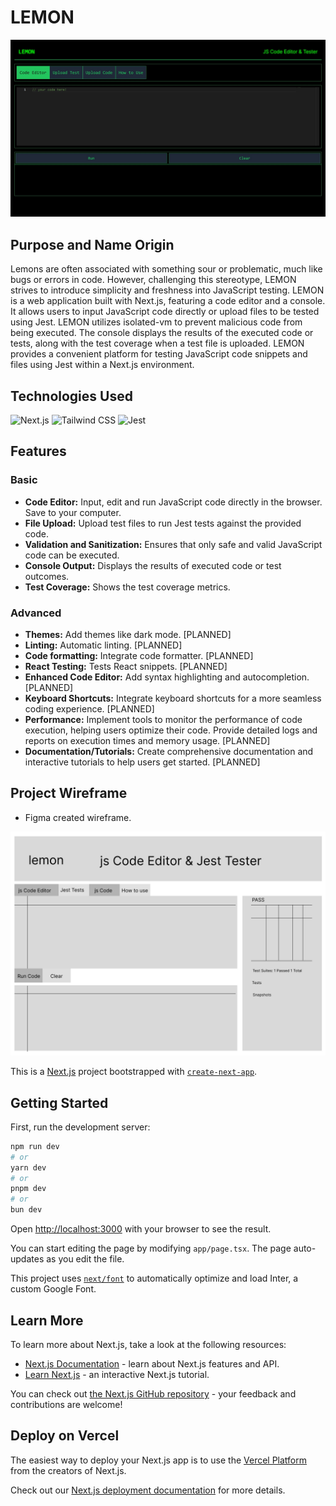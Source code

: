 # LEMON

![Mockup](images/mockup.jpg)

## Purpose and Name Origin

Lemons are often associated with something sour or problematic, much like bugs or errors in code. However, challenging this stereotype, LEMON strives to introduce simplicity and freshness into JavaScript testing. LEMON is a web application built with Next.js, featuring a code editor and a console. It allows users to input JavaScript code directly or upload files to be tested using Jest. LEMON utilizes isolated-vm to prevent malicious code from being executed. The console displays the results of the executed code or tests, along with the test coverage when a test file is uploaded. LEMON provides a convenient platform for testing JavaScript code snippets and files using Jest within a Next.js environment.

## Technologies Used

![Next.js](https://img.shields.io/badge/-Next.js-000000?style=flat-square&logo=next.js&logoColor=white)
![Tailwind CSS](https://img.shields.io/badge/-Tailwind%20CSS-38B2AC?style=flat-square&logo=tailwind-css&logoColor=white)
![Jest](https://img.shields.io/badge/-Jest-99424F?style=flat-square&logo=jest&logoColor=white)

## Features

### Basic

- **Code Editor:** Input, edit and run JavaScript code directly in the browser. Save to your computer.
- **File Upload:** Upload test files to run Jest tests against the provided code.
- **Validation and Sanitization:** Ensures that only safe and valid JavaScript code can be executed.
- **Console Output:** Displays the results of executed code or test outcomes.
- **Test Coverage:** Shows the test coverage metrics.

### Advanced

- **Themes:** Add themes like dark mode. [PLANNED]
- **Linting:** Automatic linting. [PLANNED]
- **Code formatting:** Integrate code formatter. [PLANNED]
- **React Testing:** Tests React snippets. [PLANNED]
- **Enhanced Code Editor:** Add syntax highlighting and autocompletion. [PLANNED]
- **Keyboard Shortcuts:** Integrate keyboard shortcuts for a more seamless coding experience. [PLANNED]
- **Performance:** Implement tools to monitor the performance of code execution, helping users optimize their code. Provide detailed logs and reports on execution times and memory usage. [PLANNED]
- **Documentation/Tutorials:** Create comprehensive documentation and interactive tutorials to help users get started. [PLANNED]

## Project Wireframe

- Figma created wireframe.

![Wireframe](images/wireframe.png)

This is a [Next.js](https://nextjs.org/) project bootstrapped with [`create-next-app`](https://github.com/vercel/next.js/tree/canary/packages/create-next-app).

## Getting Started

First, run the development server:

```bash
npm run dev
# or
yarn dev
# or
pnpm dev
# or
bun dev
```

Open [http://localhost:3000](http://localhost:3000) with your browser to see the result.

You can start editing the page by modifying `app/page.tsx`. The page auto-updates as you edit the file.

This project uses [`next/font`](https://nextjs.org/docs/basic-features/font-optimization) to automatically optimize and load Inter, a custom Google Font.

## Learn More

To learn more about Next.js, take a look at the following resources:

- [Next.js Documentation](https://nextjs.org/docs) - learn about Next.js features and API.
- [Learn Next.js](https://nextjs.org/learn) - an interactive Next.js tutorial.

You can check out [the Next.js GitHub repository](https://github.com/vercel/next.js/) - your feedback and contributions are welcome!

## Deploy on Vercel

The easiest way to deploy your Next.js app is to use the [Vercel Platform](https://vercel.com/new?utm_medium=default-template&filter=next.js&utm_source=create-next-app&utm_campaign=create-next-app-readme) from the creators of Next.js.

Check out our [Next.js deployment documentation](https://nextjs.org/docs/deployment) for more details.
